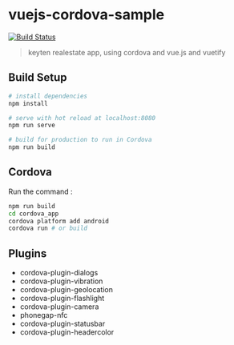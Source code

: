 # vuejs-cordova-sample

[![Build Status](https://github.com/mojtaba-asadollahzadeh)](https://github.com/mojtaba-asadollahzadeh/vue-cordova-realestate)

> keyten realestate app, using cordova and vue.js and vuetify

## Build Setup

```bash
# install dependencies
npm install

# serve with hot reload at localhost:8080
npm run serve

# build for production to run in Cordova
npm run build

```

## Cordova

Run the command :

```sh
npm run build
cd cordova_app
cordova platform add android
cordova run # or build
```

## Plugins

- cordova-plugin-dialogs
- cordova-plugin-vibration
- cordova-plugin-geolocation
- cordova-plugin-flashlight
- cordova-plugin-camera
- phonegap-nfc
- cordova-plugin-statusbar
- cordova-plugin-headercolor